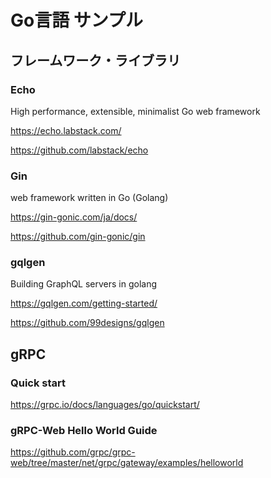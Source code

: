 # Go言語 サンプル


## フレームワーク・ライブラリ

### Echo
High performance, extensible, minimalist Go web framework

https://echo.labstack.com/

https://github.com/labstack/echo

### Gin
web framework written in Go (Golang)

https://gin-gonic.com/ja/docs/

https://github.com/gin-gonic/gin

### gqlgen
Building GraphQL servers in golang

https://gqlgen.com/getting-started/

https://github.com/99designs/gqlgen

## gRPC

### Quick start
https://grpc.io/docs/languages/go/quickstart/

### gRPC-Web Hello World Guide

https://github.com/grpc/grpc-web/tree/master/net/grpc/gateway/examples/helloworld
